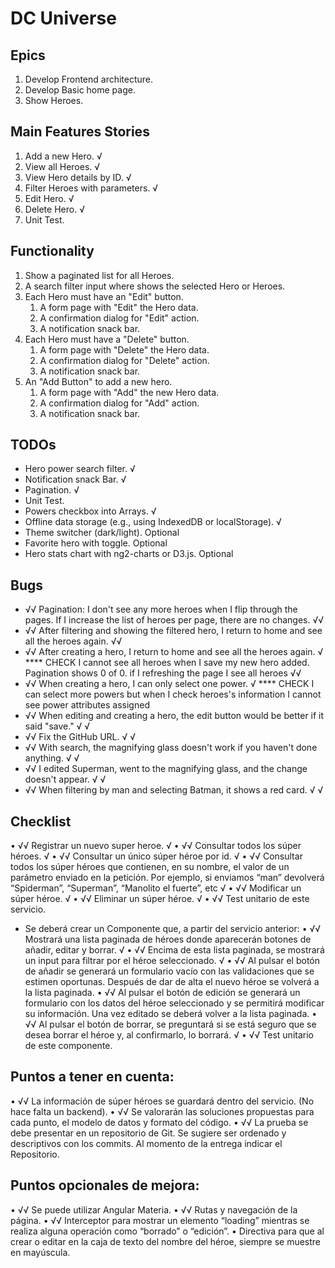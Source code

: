 # DC Universe

## Epics

1. Develop Frontend architecture.
2. Develop Basic home page.
3. Show Heroes.

## Main Features Stories

1. Add a new Hero. √
2. View all Heroes. √
3. View Hero details by ID. √
4. Filter Heroes with parameters. √
5. Edit Hero. √
6. Delete Hero. √
7. Unit Test.

## Functionality

1. Show a paginated list for all Heroes.
2. A search filter input where shows the selected Hero or Heroes.
3. Each Hero must have an "Edit" button.
   1. A form page with "Edit" the Hero data.
   2. A confirmation dialog for "Edit" action.
   3. A notification snack bar.
4. Each Hero must have a "Delete" button.
   1. A form page with "Delete" the Hero data.
   2. A confirmation dialog for "Delete" action.
   3. A notification snack bar.
5. An "Add Button" to add a new hero.
   1. A form page with "Add" the new Hero data.
   2. A confirmation dialog for "Add" action.
   3. A notification snack bar.

## TODOs

- Hero power search filter. √
- Notification snack Bar. √
- Pagination. √
- Unit Test.
- Powers checkbox into Arrays. √
- Offline data storage (e.g., using IndexedDB or localStorage). √
- Theme switcher (dark/light). Optional
- Favorite hero with toggle. Optional
- Hero stats chart with ng2-charts or D3.js. Optional

## Bugs

- √√ Pagination: I don't see any more heroes when I flip through the pages. If I increase the list of heroes per page, there are no changes. √√
- √√ After filtering and showing the filtered hero, I return to home and see all the heroes again. √√
- √√ After creating a hero, I return to home and see all the heroes again. √ **** CHECK I cannot see all heroes when I save my new hero added. Pagination shows 0 of 0. if I refreshing the page I see all heroes √√
- √√ When creating a hero, I can only select one power. √ **** CHECK I can select more powers but when I check heroes's information I cannot see power attributes assigned
- √√ When editing and creating a hero, the edit button would be better if it said "save." √ √
- √√ Fix the GitHub URL. √ √
- √√ With search, the magnifying glass doesn't work if you haven't done anything. √ √
- √√ I edited Superman, went to the magnifying glass, and the change doesn't appear. √ √
- √√ When filtering by man and selecting Batman, it shows a red card. √ √

## Checklist

• √√ Registrar un nuevo super heroe. √
• √√ Consultar todos los súper héroes. √
• √√ Consultar un único súper héroe por id. √
• √√ Consultar todos los súper héroes que contienen, en su nombre, el valor de un parámetro enviado en la petición. Por ejemplo, si enviamos “man” devolverá “Spiderman”, “Superman”, “Manolito el fuerte”, etc √
• √√ Modificar un súper héroe. √
• √√ Eliminar un súper héroe. √
• √√ Test unitario de este servicio.

- Se deberá crear un Componente que, a partir del servicio anterior:
  • √√ Mostrará una lista paginada de héroes donde aparecerán botones de añadir, editar y borrar. √
  • √√ Encima de esta lista paginada, se mostrará un input para filtrar por el héroe seleccionado. √
  • √√ Al pulsar el botón de añadir se generará un formulario vacío con las validaciones que se estimen oportunas. Después de dar de alta el nuevo héroe se volverá a la lista paginada.
  • √√ Al pulsar el botón de edición se generará un formulario con los datos del héroe seleccionado y se permitirá modificar su información. Una vez editado se deberá volver a la lista paginada.
  • √√ Al pulsar el botón de borrar, se preguntará si se está seguro que se desea borrar el héroe y, al confirmarlo, lo borrará. √
  • √√ Test unitario de este componente.

## Puntos a tener en cuenta:

• √√ La información de súper héroes se guardará dentro del servicio. (No hace falta un backend).
• √√ Se valorarán las soluciones propuestas para cada punto, el modelo de datos y formato del código.
• √√ La prueba se debe presentar en un repositorio de Git. Se sugiere ser ordenado y descriptivos con los commits. Al momento de la entrega indicar el Repositorio.

## Puntos opcionales de mejora:

• √√ Se puede utilizar Angular Materia.
• √√ Rutas y navegación de la página.
• √√ Interceptor para mostrar un elemento “loading” mientras se realiza alguna operación como “borrado” o “edición”.
• Directiva para que al crear o editar en la caja de texto del nombre del héroe, siempre se muestre en mayúscula.
